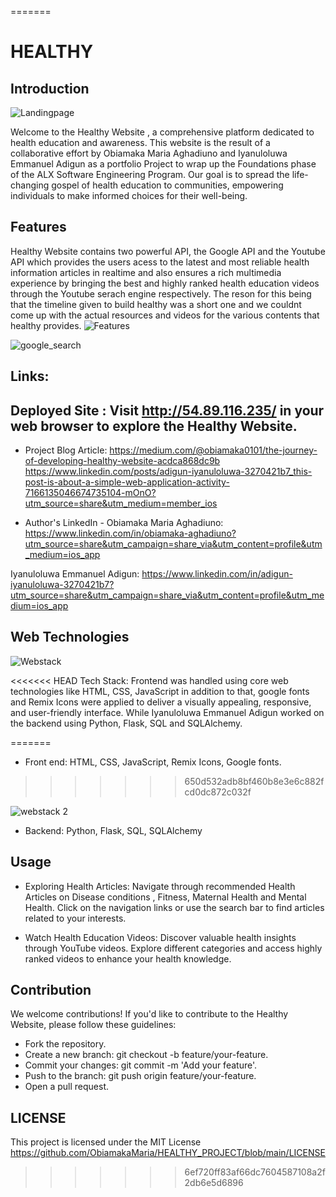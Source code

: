 
=======
# HEALTHY

## Introduction
![Landingpage](https://github.com/ObiamakaMaria/HEALTHY_PROJECT/assets/125522368/aa334ac6-c759-4572-87e6-724fb64bab7b)


Welcome to the Healthy Website , a comprehensive platform dedicated to health education and awareness. 
This website is the result of a collaborative effort by Obiamaka Maria Aghadiuno and Iyanuloluwa Emmanuel Adigun as a portfolio Project to wrap up the Foundations phase of the  ALX Software Engineering Program.
 Our goal is to spread the life-changing gospel of health education to communities, empowering individuals to make informed choices for their well-being.
 
## Features 

Healthy Website contains two powerful API, the Google API and the Youtube API which provides the users acess to the latest and most reliable health information articles in realtime and also ensures a rich multimedia experience by bringing the best and highly ranked health education videos through the Youtube serach engine respectively.
The reson for this being that the timeline given to build healthy was a short one and we couldnt come up with the actual resources and videos for the various contents that
 healthy provides.
 ![Features](https://github.com/ObiamakaMaria/HEALTHY_PROJECT/assets/125522368/cf50067c-9dd2-4a8d-a8ee-bc60e17e19a9)

 ![google_search](https://github.com/ObiamakaMaria/HEALTHY_PROJECT/assets/125522368/cbd44ea6-be11-4a95-a73e-9bfa5a200e1f)




## Links:

## Deployed Site : Visit http://54.89.116.235/ in your web browser to explore the Healthy Website.

- Project Blog Article:
  https://medium.com/@obiamaka0101/the-journey-of-developing-healthy-website-acdca868dc9b
  https://www.linkedin.com/posts/adigun-iyanuloluwa-3270421b7_this-post-is-about-a-simple-web-application-activity-7166135046674735104-mOnO?utm_source=share&utm_medium=member_ios

- Author's LinkedIn - 
Obiamaka Maria Aghadiuno: https://www.linkedin.com/in/obiamaka-aghadiuno?utm_source=share&utm_campaign=share_via&utm_content=profile&utm_medium=ios_app

Iyanuloluwa Emmanuel Adigun: https://www.linkedin.com/in/adigun-iyanuloluwa-3270421b7?utm_source=share&utm_campaign=share_via&utm_content=profile&utm_medium=ios_app

## Web Technologies 
![Webstack](https://github.com/ObiamakaMaria/HEALTHY_PROJECT/assets/125522368/3c59aeb0-26b6-4373-804c-18133a690fd6)

<<<<<<< HEAD
Tech Stack:
Frontend was handled using core web technologies like HTML, CSS, JavaScript in addition to that, google fonts and Remix Icons were applied to deliver a visually appealing, responsive, and user-friendly interface. While Iyanuloluwa Emmanuel Adigun worked on the backend using Python, Flask, SQL and SQLAlchemy.

=======
- Front end: HTML, CSS, JavaScript, Remix Icons, Google fonts.
>>>>>>> 650d532adb8bf460b8e3e6c882fcd0dc872c032f


![webstack 2](https://github.com/ObiamakaMaria/HEALTHY_PROJECT/assets/125522368/6c255756-8296-4241-b248-17dbaef39599)

- Backend: Python, Flask, SQL, SQLAlchemy

## Usage 

- Exploring Health Articles:
  Navigate through  recommended Health Articles on Disease conditions , Fitness, Maternal Health and Mental Health.
  Click on the navigation links or use the search bar to find articles related to your interests.


- Watch Health Education Videos:
Discover valuable health insights through YouTube videos. Explore different categories and access 
highly ranked videos to enhance your health knowledge.




## Contribution
We welcome contributions! If you'd like to contribute to the Healthy Website, please follow these guidelines:

- Fork the repository.
- Create a new branch: git checkout -b feature/your-feature.
- Commit your changes: git commit -m 'Add your feature'.
- Push to the branch: git push origin feature/your-feature.
- Open a pull request.
## LICENSE

This project is licensed under the MIT License https://github.com/ObiamakaMaria/HEALTHY_PROJECT/blob/main/LICENSE
>>>>>>> 6ef720ff83af66dc7604587108a2f2db6e5d6896
